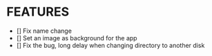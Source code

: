 # FEATURES

- [] Fix name change
- [] Set an image as background for the app
- [] Fix the bug, long delay when changing directory to another disk
